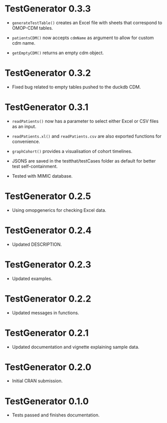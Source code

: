 # TestGenerator 0.3.3

* `generateTestTable()` creates an Excel file with sheets that correspond to OMOP-CDM tables.

* `patientsCDM()` now accepts `cdmName` as argument to allow for custom cdm name.

* `getEmptyCDM()` returns an empty cdm object.

# TestGenerator 0.3.2

* Fixed bug related to empty tables pushed to the duckdb CDM.

# TestGenerator 0.3.1

* `readPatients()` now has a parameter to select either Excel or CSV files as an input. 

* `readPatients.xl()` and `readPatients.csv` are also exported functions for convenience.

* `graphCohort()` provides a visualisation of cohort timelines.

* JSONS are saved in the testthat/testCases folder as default for better test self-containment.

* Tested with MIMIC database.

# TestGenerator 0.2.5

* Using omopgenerics for checking Excel data.

# TestGenerator 0.2.4

* Updated DESCRIPTION.

# TestGenerator 0.2.3

* Updated examples.

# TestGenerator 0.2.2

* Updated messages in functions.

# TestGenerator 0.2.1

* Updated documentation and vignette explaining sample data.

# TestGenerator 0.2.0

* Initial CRAN submission.

# TestGenerator 0.1.0

* Tests passed and finishes documentation.
